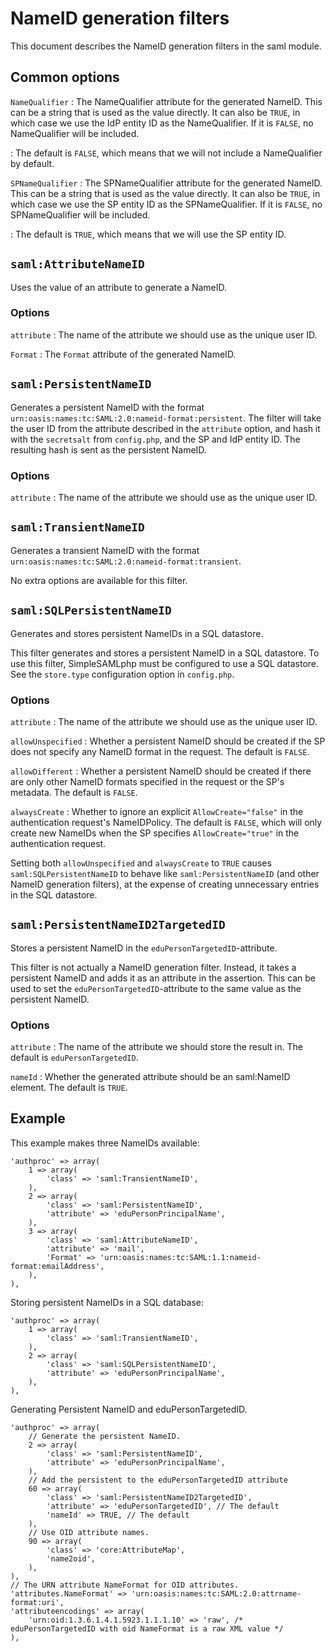 NameID generation filters
=========================

This document describes the NameID generation filters in the saml module.


Common options
--------------

`NameQualifier`
:   The NameQualifier attribute for the generated NameID.
    This can be a string that is used as the value directly.
    It can also be `TRUE`, in which case we use the IdP entity ID as the NameQualifier.
    If it is `FALSE`, no NameQualifier will be included.

:   The default is `FALSE`, which means that we will not include a NameQualifier by default.

`SPNameQualifier`
:   The SPNameQualifier attribute for the generated NameID.
    This can be a string that is used as the value directly.
    It can also be `TRUE`, in which case we use the SP entity ID as the SPNameQualifier.
    If it is `FALSE`, no SPNameQualifier will be included.

:   The default is `TRUE`, which means that we will use the SP entity ID.


`saml:AttributeNameID`
----------------------

Uses the value of an attribute to generate a NameID.

### Options

`attribute`
:   The name of the attribute we should use as the unique user ID.

`Format`
:   The `Format` attribute of the generated NameID.



`saml:PersistentNameID`
-----------------------

Generates a persistent NameID with the format `urn:oasis:names:tc:SAML:2.0:nameid-format:persistent`.
The filter will take the user ID from the attribute described in the `attribute` option, and hash it with the `secretsalt` from `config.php`, and the SP and IdP entity ID.
The resulting hash is sent as the persistent NameID.

### Options

`attribute`
:   The name of the attribute we should use as the unique user ID.


`saml:TransientNameID`
----------------------

Generates a transient NameID with the format `urn:oasis:names:tc:SAML:2.0:nameid-format:transient`.

No extra options are available for this filter.


`saml:SQLPersistentNameID`
--------------------------

Generates and stores persistent NameIDs in a SQL datastore.

This filter generates and stores a persistent NameID in a SQL datastore.
To use this filter, SimpleSAMLphp must be configured to use a SQL datastore.
See the `store.type` configuration option in `config.php`.

### Options

`attribute`
:   The name of the attribute we should use as the unique user ID.

`allowUnspecified`
:   Whether a persistent NameID should be created if the SP does not specify any NameID format in the request.
    The default is `FALSE`.

`allowDifferent`
:   Whether a persistent NameID should be created if there are only other NameID formats specified in the request or the SP's metadata.
    The default is `FALSE`.

`alwaysCreate`
:   Whether to ignore an explicit `AllowCreate="false"` in the authentication request's NameIDPolicy.
    The default is `FALSE`, which will only create new NameIDs when the SP specifies `AllowCreate="true"` in the authentication request.

Setting both `allowUnspecified` and `alwaysCreate` to `TRUE` causes `saml:SQLPersistentNameID` to behave like `saml:PersistentNameID` (and other NameID generation filters), at the expense of creating unnecessary entries in the SQL datastore.


`saml:PersistentNameID2TargetedID`
----------------------------------

Stores a persistent NameID in the `eduPersonTargetedID`-attribute.

This filter is not actually a NameID generation filter.
Instead, it takes a persistent NameID and adds it as an attribute in the assertion.
This can be used to set the `eduPersonTargetedID`-attribute to the same value as the persistent NameID.

### Options

`attribute`
:   The name of the attribute we should store the result in.
    The default is `eduPersonTargetedID`.

`nameId`
:   Whether the generated attribute should be an saml:NameID element.
    The default is `TRUE`.



Example
-------

This example makes three NameIDs available:

    'authproc' => array(
        1 => array(
            'class' => 'saml:TransientNameID',
        ),
        2 => array(
            'class' => 'saml:PersistentNameID',
            'attribute' => 'eduPersonPrincipalName',
        ),
        3 => array(
            'class' => 'saml:AttributeNameID',
            'attribute' => 'mail',
            'Format' => 'urn:oasis:names:tc:SAML:1.1:nameid-format:emailAddress',
        ),
    ),

Storing persistent NameIDs in a SQL database:

    'authproc' => array(
        1 => array(
            'class' => 'saml:TransientNameID',
        ),
        2 => array(
            'class' => 'saml:SQLPersistentNameID',
            'attribute' => 'eduPersonPrincipalName',
        ),
    ),

Generating Persistent NameID and eduPersonTargetedID.

    'authproc' => array(
        // Generate the persistent NameID.
        2 => array(
            'class' => 'saml:PersistentNameID',
            'attribute' => 'eduPersonPrincipalName',
        ),
        // Add the persistent to the eduPersonTargetedID attribute
        60 => array(
            'class' => 'saml:PersistentNameID2TargetedID',
            'attribute' => 'eduPersonTargetedID', // The default
            'nameId' => TRUE, // The default
        ),
        // Use OID attribute names.
        90 => array(
            'class' => 'core:AttributeMap',
            'name2oid',
        ),
    ),
    // The URN attribute NameFormat for OID attributes.
    'attributes.NameFormat' => 'urn:oasis:names:tc:SAML:2.0:attrname-format:uri',
    'attributeencodings' => array(
        'urn:oid:1.3.6.1.4.1.5923.1.1.1.10' => 'raw', /* eduPersonTargetedID with oid NameFormat is a raw XML value */
    ),
